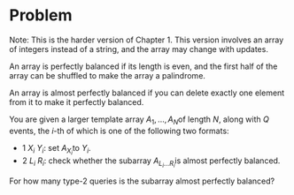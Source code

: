 # Problem

Note: This is the harder version of Chapter 1. This version involves an array of integers instead of a string, and the array may change with updates.

An array is perfectly balanced if its length is even, and the first half of the array can be shuffled to make the array a palindrome.

An array is almost perfectly balanced if you can delete exactly one element from it to make it perfectly balanced.

You are given a larger template array $A_1,\dots , A_N$​ of length $N$, along with $Q$ events, the $i$-th of which is one of the following two formats:

- $1$ $X_i$​ $Y_i$​: set $A_{X_i}$​​ to $Y_i$​.
- $2$ $L_i$​ $R_i$​: check whether the subarray $A_{L_i \dots R_i}$​​ is almost perfectly balanced.

For how many type-2 queries is the subarray almost perfectly balanced?
